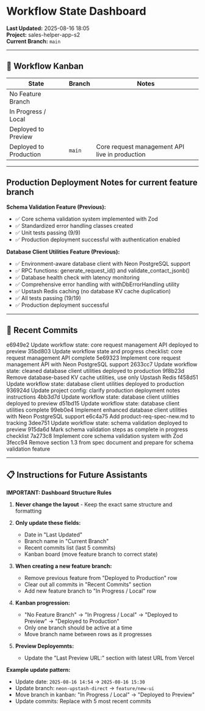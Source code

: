 # Workflow State Dashboard

**Last Updated:** 2025-08-16 18:05  
**Project:** sales-helper-app-s2  
**Current Branch:** `main`

---

## 🚦 Workflow Kanban

| State                  | Branch                | Notes                |
|-------------------------|-----------------------|----------------------|
| No Feature Branch       |                       |                      |
| In Progress / Local     |                       |                      |
| Deployed to Preview     |                       |                      |
| Deployed to Production  | `main`                | Core request management API live in production |

---

## Production Deployment Notes for current feature branch

**Schema Validation Feature (Previous):**
- ✅ Core schema validation system implemented with Zod
- ✅ Standardized error handling classes created
- ✅ Unit tests passing (9/9)
- ✅ Production deployment successful with authentication enabled

**Database Client Utilities Feature (Previous):**
- ✅ Environment-aware database client with Neon PostgreSQL support
- ✅ RPC functions: generate_request_id() and validate_contact_jsonb()
- ✅ Database health check with latency monitoring
- ✅ Comprehensive error handling with withDbErrorHandling utility
- ✅ Upstash Redis caching (no database KV cache duplication)
- ✅ All tests passing (19/19)
- ✅ Production deployment successful

---

## 📝 Recent Commits
e6949e2 Update workflow state: core request management API deployed to preview
35bd803 Update workflow state and progress checklist: core request management API complete
5e69323 Implement core request management API with Neon PostgreSQL support
2633cc7 Update workflow state: cleaned database client utilities deployed to production
9f8b23d Remove database-based KV cache utilities, use only Upstash Redis
f458d51 Update workflow state: database client utilities deployed to production
936924d Update project config: clarify production deployment notes instructions
4bb3d7d Update workflow state: database client utilities deployed to preview
d51bd15 Update workflow state: database client utilities complete
99eb0e4 Implement enhanced database client utilities with Neon PostgreSQL support
e6c4a75 Add product-req-spec-new.md to tracking
3dee751 Update workflow state: schema validation deployed to preview
915da6d Mark schema validation steps as complete in progress checklist
7a273c8 Implement core schema validation system with Zod
3fecc94 Remove section 1.3 from spec document and prepare for schema validation feature

---

## 📋 Instructions for Future Assistants

**IMPORTANT: Dashboard Structure Rules**

1. **Never change the layout** - Keep the exact same structure and formatting

2. **Only update these fields:**
   - Date in "Last Updated" 
   - Branch name in "Current Branch"
   - Recent commits list (last 5 commits)
   - Kanban board (move feature branch to correct state)

3. **When creating a new feature branch:**
   - Remove previous feature from "Deployed to Production" row
   - Clear out all commits in "Recent Commits" section
   - Add new feature branch to "In Progress / Local" row

4. **Kanban progression:**
   - "No Feature Branch" → "In Progress / Local" → "Deployed to Preview" → "Deployed to Production"
   - Only one branch should be active at a time
   - Move branch name between rows as it progresses

5. **Preview Deployemnts:**
   - Update the "Last Preview URL:" section with latest URL from Vercel


**Example update pattern:**
- Update date: `2025-08-16 14:54` → `2025-08-16 15:30`
- Update branch: `neon-upstash-direct` → `feature/new-ui`
- Move branch in kanban: "In Progress / Local" → "Deployed to Preview"
- Update commits: Replace with 5 most recent commits
